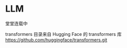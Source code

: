 # LLM

堂堂连载中  

transformers 目录来自 Hugging Face 的 transformers 库   
https://github.com/huggingface/transformers.git  
